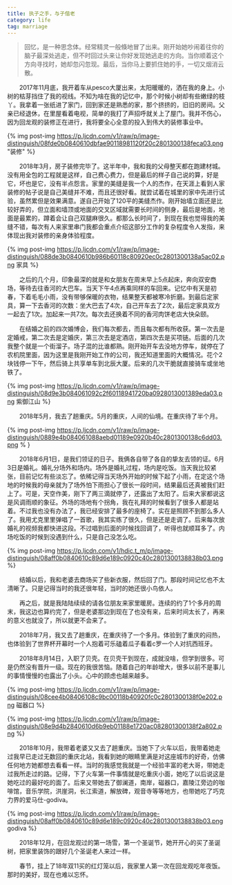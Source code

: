 ```yaml
---
title: 执子之手，与子偕老
category: life
tag: marriage
---
```


> 回忆，是一种思念体。经常精灵一般倏地冒了出来。刚开始她吵闹着往你的脑子最深处逃走，但不时回过头来让你好发现她逃走的方向。当你顺着这个方向寻找时，她却忽闪忽现。最后，当你马上要抓住她的手，一切又烟消云散。

　　2017年11月底，我开着车从pesco大厦出来，太阳暖暖的，洒在我的身上。小树的枯芽挡住了我的视线。不知为啥在我的记忆中，那个时候小树却有些嫩绿的枝丫。我拿着一张纸进了家门，回到家还是熟悉的家，那个挤挤的，旧旧的房间。父亲已经退休，在里屋看着电视，简单的我打了声招呼就关上了屋门。我并不伤心，因为回龙观的装修正在进行，我将要全心全意的投入到伟大的装修事业中。

{% img post-img https://p.ljcdn.com/v1/raw/p/image-distinguish/08fde0b0840610dbfae90118981120f20c2801300138feca03.png "装修" %}

　　2018年3月，房子装修完毕了。这半年中，我和我的父母整天都在跑建材城。没有用全包的工程就是这样，自己费心费力，但是最后的样子自己说的算，好是它，坏也是它，没有半点怨言。家里的美缝是我一个人的杰作，在天涯上看到人家装修的帖子说是自己美缝并不难，而且还很好看。就尝试着在城里的家中先进行试验，虽然累但是效果满意。遂自己开始了120平的美缝杰作。刚开始墙立面还是比较好弄的，但立面和墙顶或地面的交叉区域就需要长时间的侧身，最后是地面，地面是最累的，蹲着会让自己双腿麻很久。都那么长时间了，到现在我也觉得我的美缝不错，每次有人来家里串门我都会重点介绍这部分工作的复杂程度令人发指，来体现出我对装修的亲身体验程度。

{% img post-img https://p.ljcdn.com/v1/raw/p/image-distinguish/088de3b0840610b986b60118c80920ec0c2801300138a5ac02.png 家具 %}

　　之后的几个月，印象最深的就是和女朋友在周末早上5点起床，奔向双安商场，等待去往香河的大巴车。当天下午4点再乘同样的车回来。记忆中有天是初春，下着毛毛小雨，没有带够保暖的衣物，结果整天都被寒冷折磨。到最后定家具，算一下去香河的次数：坐大巴去了4次，自己开车去了2次，最后定家具双方一起去了1次。加起来一共7次。每次去还换着不同的香河肉饼老店大快朵颐。

　　在结婚之前的四次婚博会，我们每次都去，而且每次都有所收获。第一次去是定婚戒，第二次去是定婚庆，第三次去是定酒店，第四次去是买项链。后面的几次我整个就是一个街溜子。场子混的比谁都熟。刚开始开车去没地方停车，就停在了农机院里面，因为这里是我刚开始工作的公司，我还知道里面的大概情况。花个2块钱停一下午，然后骑上共享单车到北辰大厦。后来的几次干脆就直接骑车或坐地铁了。

{% img post-img https://p.ljcdn.com/v1/raw/p/image-distinguish/08d9e3b084061092c2f60118941720ba0928013001389eda03.png 紫御江山 %}

　　2018年5月，我去了趟重庆。5月的重庆，人间的仙境。在重庆待了半个月。

{% img post-img https://p.ljcdn.com/v1/raw/p/image-distinguish/0889e4b084061088aebd01189e0920b40c2801300138c6dd03.png % }

　　2018年6月1日，是我们领证的日子。我俩各自带了各自的挚友去领的证。6月3日是婚礼。婚礼分场外和场内。场外是婚礼过程，场内是吃饭。当天我比较紧张，目前记忆有些淡忘了。依稀记得当天场外开始的时候下起了小雨，在定这个场地的时候我的母亲就为了场外怕下雨担心了很长一段时间，结果最后还真被我们赶上了。可是，天空作美，刚下了两三滴就停了，还露出了太阳了。后来大家都说这是风调雨顺的象征。外场的场地有个拐角，我在礼拜的时候看到了很多人都是站着。不过我也没有办法了，我已经安排了最多的座椅了。实在是照顾不到那么多人了。我用尤克里里弹唱了一首歌，我其实练了很久，但是还是走调了。后来每次放婚礼的视频我都快进这段。不过唱到后面的时候找回调了，听得也就顺耳多了。内场吃饭的时候到没遇到什么，只是自己没怎么吃。

{% img post-img https://p.ljcdn.com/v1/hdic.t_m/p/image-distinguish/08aff0b0840610c89d6e189c0920c40c2801300138838b03.png %}

　　结婚以后，我和老婆去商场买了些新衣服，然后回了门。那段时间记忆也不太清晰了。只是记得当时的我还很年轻，当时的她还很小鸟依人。

　　再之后，就是我陆陆续续的请各位朋友来家里暖房。连续的约了1个多月的周末，我这边也算约完了，但是老婆那边到现在了也没有来，后来时间太长了，再来的意义也就没了，所以就更不会来了。

　　2018年7月，我又去了趟重庆，在重庆待了一个多月。体验到了重庆的闷热，也体验到了世界杯开幕时一个人抱着可乐磕着瓜子看着c罗一个人对抗西班牙。

　　2018年8月14日，入职了贝壳。在贝壳干到现在，成就没啥，但学到很多。可是仍然没有晋升一级。现在的我很苦恼。随着自己的年龄增大，很多以前不是事儿的事情慢慢的也露出了小头。心中的顾虑也越来越多。

{% img post-img https://p.ljcdn.com/v1/raw/p/image-distinguish/08cee4b08406108c9bc00118b40920fc0c2801300138f0e202.png 磁器口 %}

{% img post-img https://p.ljcdn.com/v1/raw/p/image-distinguish/08e9d4b2840610d6b9eb01188e1720ac082801300138f2a802.png %}

　　2018年10月，我带着老婆又又去了趟重庆。当她下了火车以后，我带着她走过我早已走过无数回的重庆北站，我看到她的眼睛里满是对这座城市的好奇，仿佛任何地方她都想去看看一样。当时的我感觉我就是一个经验丰富的老大哥，带她走过我所走过的路。记得，下了火车第一件事情就是吃重庆小面，她吃了以后说这是她吃过的最好吃的面了。后来又带她去了御澜道，南岸，磁器口，嘉陵江旁边的咖啡馆，音乐学院，洪崖洞，长江索道，解放碑，观音寺等等地方，也带她吃了巧克力界的爱马仕-godiva。

{% img post-img https://p.ljcdn.com/v1/raw/p/image-distinguish/08aff0b0840610c89d6e189c0920c40c2801300138838b03.png godiva %}

　　2018年12月，在回龙观过的第一场雪，第一个圣诞节，她开开心的买了圣诞树，把家里装饰的跟好几个圣诞老人来过一样。

　　春节，挂上了18年双11买的红灯笼以后，我家里人第一次在回龙观吃年夜饭。那时的美好，现在也难以忘怀。